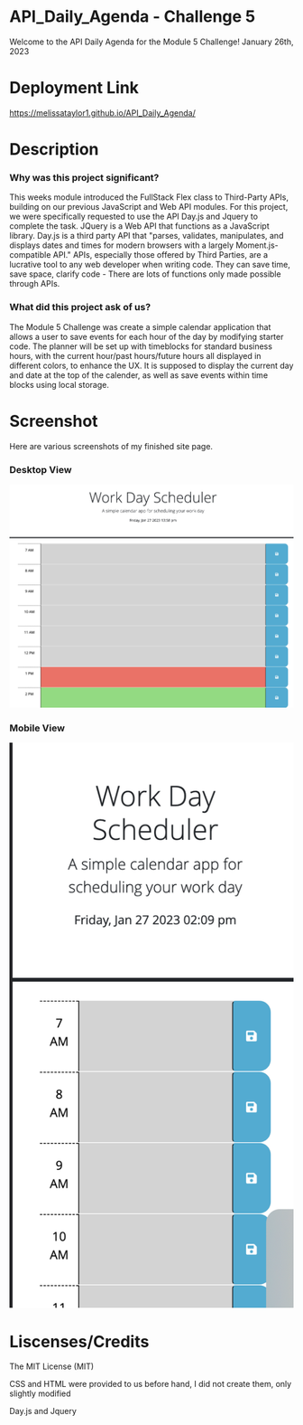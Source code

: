 # API_Daily_Agenda - Challenge 5
Welcome to the API Daily Agenda for the Module 5 Challenge!
January 26th, 2023

# Deployment Link

https://melissataylor1.github.io/API_Daily_Agenda/

# Description
### Why was this project significant?
This weeks module introduced the FullStack Flex class to Third-Party APIs,  building on our previous JavaScript and Web API modules. For this project, we were specifically requested to use the API Day.js and Jquery to complete the task. JQuery is a Web API that functions as a JavaScript library. Day.js is a third party API that "parses, validates, manipulates, and displays dates and times for modern browsers with a largely Moment.js-compatible API." APIs, especially those offered by Third Parties, are a lucrative tool to any web developer when writing code. They can save time, save space, clarify code - There are lots of functions only made possible through APIs.


### What did this project ask of us? 
The Module 5 Challenge was create a simple calendar application that allows a user to save events for each hour of the day by modifying starter code. The planner will be set up with timeblocks for standard business hours, with the current hour/past hours/future hours all displayed in different colors, to enhance the UX. It is supposed to display the current day and date at the top of the calender, as well as save events within time blocks using local storage. 



# Screenshot
Here are various screenshots of my finished site page.

### Desktop View
![Generated password](./assets/images/laptop.png)
### Mobile View
![Generated password](./assets/images/mobile.png)


# Liscenses/Credits

The MIT License (MIT)

CSS and HTML were provided to us before hand, I did not create them, only slightly modified 

Day.js and Jquery 
